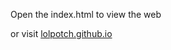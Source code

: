 Open the index.html to view the web

or visit [lolpotch.github.io](https://lolpotch.github.io/front-end-uts-2024/)